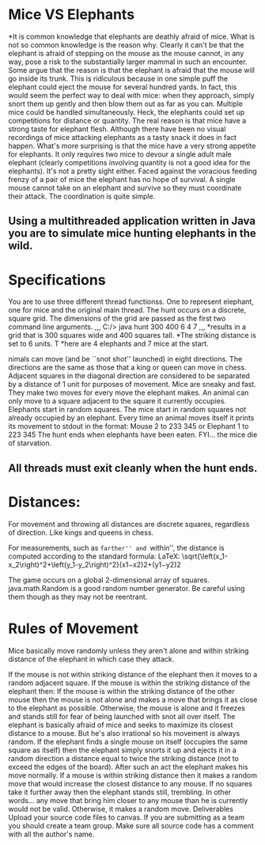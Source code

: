 # Mice VS Elephants
*It is common knowledge that elephants are deathly afraid of mice. What is not so common knowledge is the reason why. Clearly it can't be that the elephant is afraid of stepping on the mouse as the mouse cannot, in any way, pose a risk to the substantially larger mammal in such an encounter. Some argue that the reason is that the elephant is afraid that the mouse will go inside its trunk. This is ridiculous because in one simple puff the elephant could eject the mouse for several hundred yards. In fact, this would seem the perfect way to deal with mice: when they approach, simply snort them up gently and then blow them out as far as you can. Multiple mice could be handled simultaneously. Heck, the elephants could set up competitions for distance or quantity.
The real reason is that mice have a strong taste for elephant flesh. Although there have been no visual recordings of mice attacking elephants as a tasty snack it does in fact happen. What's more surprising is that the mice have a very strong appetite for elephants. It only requires two mice to devour a single adult male elephant (clearly competitions involving quantity is not a good idea for the elephants). It's not a pretty sight either. Faced against the voracious feeding frenzy of a pair of mice the elephant has no hope of survival. A single mouse cannot take on an elephant and survive so they must coordinate their attack. The coordination is quite simple.

Using a multithreaded application written in Java you are to simulate mice hunting elephants in the wild.
---
# Specifications
You are to use three different thread functionss. One to represent elephant, one for mice and the original main thread.
The hunt occurs on a discrete, square grid.
The dimensions of the grid are passed as the first two command line arguments. 
,,,
C:/> java hunt 300 400 6 4 7
,,,
*results in a grid that is 300 squares wide and 400 squares tall. 
*The striking distance is set to 6 units. T
*here are 4 elephants and 7 mice at the start.

nimals can move (and be ``snot shot'' launched) in eight directions. The directions are the same as those that a king or queen can move in chess.
Adjacent squares in the diagonal direction are considered to be separated by a distance of 1 unit for purposes of movement.
Mice are sneaky and fast. They make two moves for every move the elephant makes.
An animal can only move to a square adjacent to the square it currently occupies.
Elephants start in random squares.
The mice start in random squares not already occupied by an elephant.
Every time an animal moves itself it prints its movement to stdout in the format:
     Mouse 2 to 233 345
or
     Elephant 1 to 223 345
The hunt ends when elephants have been eaten. FYI... the mice die of starvation.

All threads must exit cleanly when the hunt ends.
---
# Distances:

For movement and throwing all distances are discrete
squares, regardless of direction. Like kings and queens in
chess.

For measurements, such as ``farther'' and ``within'',
the distance is computed according to the standard formula:
LaTeX: \sqrt{\left(x_1-x_2\right)^2+\left(y_1-y_2\right)^2}(x1−x2)2+(y1−y2)2

The game occurs on a global 2-dimensional array of squares. java.math.Random is a good random number generator. Be careful using them though as they may not be reentrant.

# Rules of Movement
Mice basically move randomly unless they aren't alone and within striking distance of the elephant in which case they attack.

If the mouse is not within striking distance of the elephant then it moves to a random adjacent square.
If the mouse is within the striking distance of the elephant then:
If the mouse is within the striking distance of the other mouse then the mouse is not alone and makes a move that brings it as close to the elephant as possible.
Otherwise, the mouse is alone and it freezes and stands still for fear of being launched with snot all over itself.
The elephant is basically afraid of mice and seeks to maximize its closest distance to a mouse. But he's also irrational so his movement is always random.
If the elephant finds a single mouse on itself (occupies the same square as itself) then the elephant simply snorts it up and ejects it in a random direction a distance equal to twice the striking distance (not to exceed the edges of the board). After such an act the elephant makes his move normally.
If a mouse is within striking distance then it makes a random move that would increase the closest distance to any mouse. If no squares take it further away then the elephant stands still, trembling. In other words... any move that bring him closer to any mouse than he is currently would not be valid.
Otherwise, it makes a random move.
Deliverables
Upload your source code files to canvas. If you are submitting as a team you should create a team group. Make sure all source code has a comment with all the author's name.
